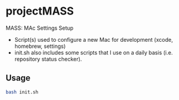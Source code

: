 # projectMASS

MASS: MAc Settings Setup

- Script(s) used to configure a new Mac for development (xcode, homebrew, settings)
- init.sh also includes some scripts that I use on a daily basis (i.e. repository status checker).

## Usage
```bash
bash init.sh
```
